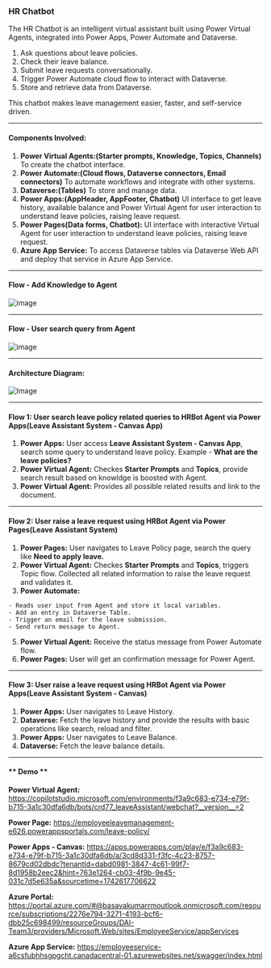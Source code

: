 ### **HR Chatbot**
The HR Chatbot is an intelligent virtual assistant built using Power Virtual Agents, integrated into Power Apps, Power Automate and Dataverse. 
1. Ask questions about leave policies.
2. Check their leave balance.
3. Submit leave requests conversationally.
4. Trigger Power Automate cloud flow to interact with Dataverse.
5. Store and retrieve data from Dataverse.
   
This chatbot makes leave management easier, faster, and self-service driven.

* * * * *

#### **Components Involved:**
1. **Power Virtual Agents:(Starter prompts, Knowledge, Topics, Channels)** To create the chatbot interface.
2. **Power Automate:(Cloud flows, Dataverse connectors, Email connectors)** To automate workflows and integrate with other systems.
3. **Dataverse:(Tables)** To store and manage data.
4. **Power Apps:(AppHeader, AppFooter, Chatbot)** UI interface to get leave history, available balance and Power Virtual Agent for user interaction to understand leave policies, raising leave request. 
5. **Power Pages(Data forms, Chatbot):** UI interface with interactive Virtual Agent for user interaction to understand leave policies, raising leave request.
6. **Azure App Service:** To access Dataverse tables via Dataverse Web API and deploy that service in Azure App Service. 

* * * * *

#### **Flow - Add Knowledge to Agent** 

![image](https://github.com/user-attachments/assets/1a4c6da1-b06c-4774-ae55-4c8875d8ab77)


* * * * *

#### **Flow - User search query from Agent**

![image](https://github.com/user-attachments/assets/b96d3c41-1ef0-47c0-bae9-fca6a77c3cd7)


* * * * *

#### **Architecture Diagram:**
![Image](https://github.com/user-attachments/assets/73b343b4-769c-4b85-bf81-14683faadf30)

* * * * *

#### **Flow 1: User search leave policy related queries to HRBot Agent via Power Apps(Leave Assistant System - Canvas App)**

1.  **Power Apps:** User access **Leave Assistant System - Canvas App**, search some query to understand leave policy. Example - **What are the leave policies?**
2.  **Power Virtual Agent:** Checkes **Starter Prompts** and **Topics**, provide search result based on knowldge is boosted with Agent.
3.  **Power Virtual Agent:** Provides all possible related results and link to the document. 

* * * * *

#### **Flow 2: User raise a leave request using HRBot Agent via Power Pages(Leave Assistant System)**

1.   **Power Pages:** User navigates to Leave Policy page, search the query like **Need to apply leave.**
2.   **Power Virtual Agent:** Checkes **Starter Prompts** and **Topics**, triggers Topic flow. Collected all related information to raise the leave request and validates it.
3.   **Power Automate:**
   
	- Reads user input from Agent and store it local variables. 
	- Add an entry in Dataverse Table. 
	- Trigger an email for the leave submission.
	- Send return message to Agent.
5.  **Power Virtual Agent:** Receive the status message from Power Automate flow. 
6.  **Power Pages:** User will get an confirmation message for Power Agent. 

* * * * *

#### **Flow 3: User raise a leave request using HRBot Agent via Power Apps(Leave Assistant System - Canvas)**

1.   **Power Apps:** User navigates to Leave History. 
2.   **Dataverse:** Fetch the leave history and provide the results with basic operations like search, reload and filter. 
3.   **Power Apps:** User navigates to Leave Balance.
4.   **Dataverse:** Fetch the leave balance details.

* * * * *

#### ** Demo **
**Power Virtual Agent:**
https://copilotstudio.microsoft.com/environments/f3a9c683-e734-e79f-b715-3a1c30dfa6db/bots/crd77_leaveAssistant/webchat?__version__=2

**Power Page:**
https://employeeleavemanagement-e626.powerappsportals.com/leave-policy/

**Power Apps - Canvas:**
https://apps.powerapps.com/play/e/f3a9c683-e734-e79f-b715-3a1c30dfa6db/a/3cd8d331-f3fc-4c23-8757-8679cd02dbdc?tenantId=dabd0981-3847-4c61-99f7-8d1958b2eec2&hint=763e1264-cb03-4f9b-9e45-031c7d5e635a&sourcetime=1742617706622

**Azure Portal:**
https://portal.azure.com/#@basavakumarrmoutlook.onmicrosoft.com/resource/subscriptions/2276e794-3271-4193-bcf6-dbb25c698499/resourceGroups/DAI-Team3/providers/Microsoft.Web/sites/EmployeeService/appServices

**Azure App Service:**
https://employeeservice-a6csfubhhsgpgcht.canadacentral-01.azurewebsites.net/swagger/index.html













 
